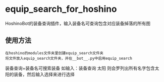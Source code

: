 # equip_search_for_hoshino
HoshinoBot的装备查询插件，输入装备名可查询包含对应装备掉落的所有图

## 使用方法
    在hoshino的modules文件夹里创建equip_search文件夹
    将文件放入equip_search文件夹，并在__bot__.py中启用equip_search
    
装备查询+装备名可搜索装备
如输入：装备查询 太阳
则会罗列出所有名字包含太阳的装备，然后输入选择来进行选择
